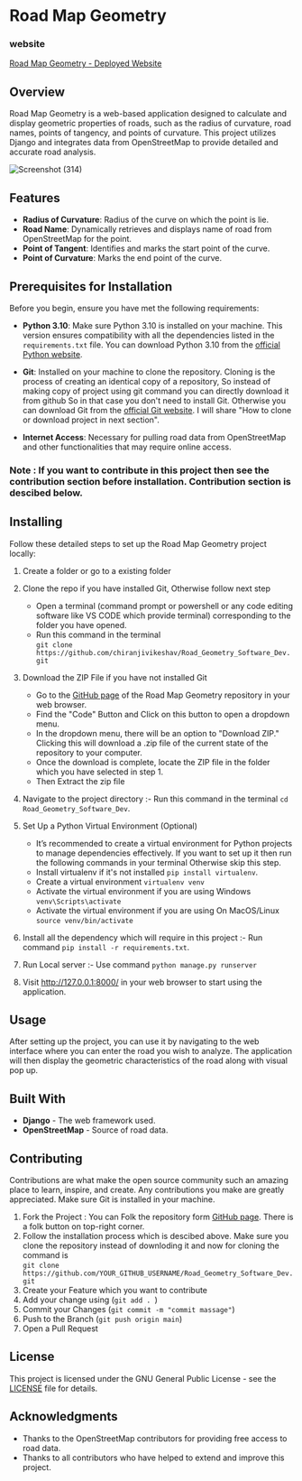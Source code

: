 # Road Map Geometry
### website 
[Road Map Geometry - Deployed Website](https://road-geometry-software-dev.onrender.com/)
## Overview
Road Map Geometry is a web-based application designed to calculate and display geometric properties of roads, such as the radius of curvature, road names, points of tangency, and points of curvature. This project utilizes Django and integrates data from OpenStreetMap to provide detailed and accurate road analysis.

![Screenshot (314)](https://github.com/chiranjivikeshav/Road_Geometry_Software_Dev/assets/117706982/dfe47a47-b696-4bcb-9db0-9160af0c1ba3)


## Features
- **Radius of Curvature**:   Radius of the curve on which the point is lie.
- **Road Name**:   Dynamically retrieves and displays name of road from OpenStreetMap for the point.
- **Point of Tangent**:   Identifies and marks the start point of the curve.
- **Point of Curvature**:   Marks the end point of the curve.

## Prerequisites for Installation

Before you begin, ensure you have met the following requirements:

- **Python 3.10**: Make sure Python 3.10 is installed on your machine. This version ensures compatibility with all the dependencies listed in the `requirements.txt` file. You can download Python 3.10 from the [official Python website](https://www.python.org/downloads/release/python-3100/).
- **Git**: Installed on your machine to clone the repository. Cloning is the process of creating an identical copy of a repository, So instead of making copy of project using git command you can directly download it from github So in that case you don't need to install Git. Otherwise you can download Git from the [official Git website](https://git-scm.com/downloads).
I will share "How to clone or download project in next section".
  
- **Internet Access**: Necessary for pulling road data from OpenStreetMap and other functionalities that may require online access.
### Note : If you want to contribute in this project then see the contribution section before installation. Contribution section is descibed below.
## Installing
Follow these detailed steps to set up the Road Map Geometry project locally:
1. Create a folder or go to a existing folder
2. Clone the repo if you have installed Git, Otherwise follow next step
   - Open a terminal (command prompt or powershell or any code editing software like VS CODE which provide terminal) 
    corresponding to the folder you have opened.
   - Run this command in the terminal<br>
     `git clone https://github.com/chiranjivikeshav/Road_Geometry_Software_Dev.git` 
3. Download the ZIP File if you have not installed Git 
   - Go to the [GitHub page](https://github.com/chiranjivikeshav/Road_Geometry_Software_Dev) of the Road Map Geometry 
     repository in your web browser.
   - Find the "Code" Button and Click on this button to open a dropdown menu.
   - In the dropdown menu, there will be an option to "Download ZIP." Clicking this will download a .zip file of the current 
     state of the repository to your computer.
   - Once the download is complete, locate the ZIP file in the folder which you have selected in step 1.
   - Then Extract the zip file
  
4. Navigate to the project directory :- Run this command in the terminal `cd Road_Geometry_Software_Dev`.
5. Set Up a Python Virtual Environment (Optional)
   - It’s recommended to create a virtual environment for Python projects to manage dependencies effectively. If you want to 
     set up it then run the following commands in your terminal Otherwise skip this step.
   - Install virtualenv if it's not installed `pip install virtualenv`.
   - Create a virtual environment `virtualenv venv`
   - Activate the virtual environment if you are using Windows `venv\Scripts\activate`
   - Activate the virtual environment if you are using On MacOS/Linux `source venv/bin/activate`

3. Install all the dependency which will require in this project :- Run command `pip install -r requirements.txt`.

4. Run Local server :- Use command `python manage.py runserver`

6. Visit http://127.0.0.1:8000/ in your web browser to start using the application.
## Usage
After setting up the project, you can use it by navigating to the web interface where you can enter the road you wish to analyze. The application will then display the geometric characteristics of the road along with visual pop up.
## Built With
- **Django** - The web framework used.
- **OpenStreetMap** - Source of road data.
  
## Contributing
Contributions are what make the open source community such an amazing place to learn, inspire, and create. Any contributions you make are greatly appreciated. Make sure Git is installed in your machine. 

1. Fork the Project : You can Folk the repository form [GitHub page](https://github.com/chiranjivikeshav/Road_Geometry_Software_Dev). There is a folk button on top-right corner.
2. Follow the installation process which is descibed above. Make sure you clone the repository instead of downloding it and 
now for cloning the command is <br>                                                                                          `git clone https://github.com/YOUR_GITHUB_USERNAME/Road_Geometry_Software_Dev.git`
3. Create your Feature which you want to contribute
4. Add your change using (`git add . `)
5. Commit your Changes (`git commit -m "commit massage"`)
6. Push to the Branch (`git push origin main`)
7. Open a Pull Request
## License
This project is licensed under the GNU General Public License - see the [LICENSE](https://github.com/chiranjivikeshav/Road_Geometry_Software_Dev/blob/main/LICENSE) file for details.

## Acknowledgments

- Thanks to the OpenStreetMap contributors for providing free access to road data.
- Thanks to all contributors who have helped to extend and improve this project.
